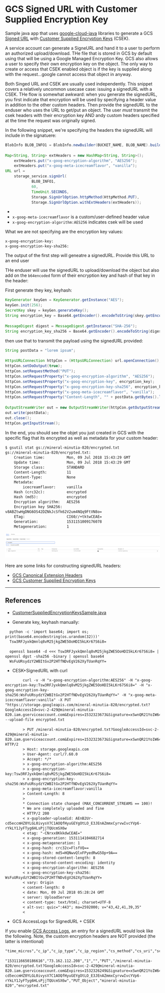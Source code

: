 # GCS Signed URL with Customer Supplied Encryption Key

Sample java app that uses [google-cloud-java](https://github.com/GoogleCloudPlatform/google-cloud-java) libraries to generate a GCS [Signed URL](https://cloud.google.com/storage/docs/access-control/signed-urls) with [Customer Supplied Encryption Keys](https://cloud.google.com/storage/docs/encryption/using-customer-supplied-keys) (CSEK).

A service account can generate a SigneURL and hand it to a user to perform an authorized upload/download.  THe file that is stored in GCS by default using that will be using a Google Managed Encryption Key.   GCS also allows a user to specify their own encryption key on the object.  The only way to create or access that CSEK enabled object is if the key is supplied along with the request...google cannot access that object in anyway.

Both Singed URL and CSEK are usually used independently.  This snippet covers a relatively uncommon usecase case:  issuing a signedURL with a CSEK.  THe flow is somewhat awkward:  when you generate the signedURL, you first indicate that encryption will be used by specifying a header value in addition to the other custom headers.  Then provide the signedURL to the enduser who uses the URL to get/put an object.  The user *must* transmit the csek headers with their encryption key AND andy custom headers specified at the time the request was originally signed.


In the following snippet, we're specifying the headers the signedURL will include in the signatuere:
```java
BlobInfo BLOB_INFO1 = BlobInfo.newBuilder(BUCKET_NAME, BLOB_NAME).build();

Map<String, String> extHeaders = new HashMap<String, String>();
	extHeaders.put("x-goog-encryption-algorithm", "AES256");
	extHeaders.put("x-goog-meta-icecreamflavor", "vanilla");
URL url =
	storage_service.signUrl(
			BLOB_INFO1,
			60,
			TimeUnit.SECONDS,
			Storage.SignUrlOption.httpMethod(HttpMethod.PUT),
			Storage.SignUrlOption.withExtHeaders(extHeaders));
```

-
- ```x-goog-meta-icecreamflavor```  is a custom/user-defined header value
- ```x-goog-encryption-algorithm:AES256```  indicates csek will be used

What we are not specifying are the encryption key values:

 ```
x-goog-encryption-key:
x-goog-encryption-key-sha256:
 ```

The output of the first step will geneatre a signedURL.  Provide this URL to an end user


THe enduser will use the signedURL to upload/download the object but also add on the ```b64encoded``` form of their encryption key and hash of that key in the header:


First generate they key, keyhash:
```java
KeyGenerator keyGen = KeyGenerator.getInstance("AES");
keyGen.init(256);
SecretKey skey = keyGen.generateKey();
String encryption_key = Base64.getEncoder().encodeToString(skey.getEncoded());

MessageDigest digest = MessageDigest.getInstance("SHA-256");
String encryption_key_sha256 = Base64.getEncoder().encodeToString(digest.digest(skey.getEncoded()));
```

then use that to transmit the payload using the signedURL provided:

```java
String postData = "lorem ipsum";

HttpsURLConnection httpCon = (HttpsURLConnection) url.openConnection();
httpCon.setDoOutput(true);
httpCon.setRequestMethod("PUT");
httpCon.setRequestProperty("x-goog-encryption-algorithm", "AES256");
httpCon.setRequestProperty("x-goog-encryption-key", encryption_key);
httpCon.setRequestProperty("x-goog-encryption-key-sha256", encryption_key_sha256);
httpCon.setRequestProperty("x-goog-meta-icecreamflavor", "vanilla");
httpCon.setRequestProperty("Content-Length", "" + postData.getBytes().length);

OutputStreamWriter out = new OutputStreamWriter(httpCon.getOutputStream());
out.write(postData);
out.close();
httpCon.getInputStream();
```


In the end, you should see the objet you just created in GCS with the specific flag that its encrypted as well as metadata for your custom header:


```
$ gsutil stat gs://mineral-minutia-820/encrypted.txt
gs://mineral-minutia-820/encrypted.txt:
    Creation time:          Mon, 09 Jul 2018 15:43:29 GMT
    Update time:            Mon, 09 Jul 2018 15:43:29 GMT
    Storage class:          STANDARD
    Content-Length:         11
    Content-Type:           None
    Metadata:               
        icecreamflavor:     vanilla
    Hash (crc32c):          encrypted
    Hash (md5):             encrypted
    Encryption algorithm:   AES256
    Encryption key SHA256:  v8ABZtwHgDNG6OS42DZNkJcSfk62V2um4NQq9FtVN8o=
    ETag:                   CI60//+tktwCEAE=
    Generation:             1531151009176078
    Metageneration:         1
```

![images/encrypted.png](images/encrypted.png)

Here are some links for constructing signedURL headers:

- [GCS Canonical Extension Headers](https://cloud.google.com/storage/docs/access-control/signed-urls#about-canonical-extension-headers)
- [GCS Customer Supplied Encryption Keys](https://cloud.google.com/storage/docs/encryption/using-customer-supplied-keys)

---

## References

- [CustomerSuppliedEncryptionKeysSample.java](https://github.com/GoogleCloudPlatform/java-docs-samples/blob/master/storage/json-api/src/main/java/CustomerSuppliedEncryptionKeysSamples.java#L40)

- Generate key, keyhash manually:

```
  python -c 'import base64; import os; print(base64.encodestring(os.urandom(32)))'
  Tsw3RFJyxkQmnlq8vM25jkgZWE5OoHDI5kLKr67S6i8=

  openssl base64 -d <<< Tsw3RFJyxkQmnlq8vM25jkgZWE5OoHDI5kLKr67S6i8= | openssl dgst -sha256 -binary | openssl base64
  WsFuURsydzY2WBItGv2P2HTfNDvEgV262XyTUanRqYY=
```

- CESK+SignedURL with curl

```
        curl -v -H "x-goog-encryption-algorithm:AES256" -H "x-goog-encryption-key:Tsw3RFJyxkQmnlq8vM25jkgZWE5OoHDI5kLKr67S6i8=" -H "x-goog-encryption-key-sha256:WsFuURsydzY2WBItGv2P2HTfNDvEgV262XyTUanRqYY=" -H "x-goog-meta-icecreamflavor:vanilla" -X PUT "https://storage.googleapis.com/mineral-minutia-820/encrypted.txt?GoogleAccessId=svc-2-429@mineral-minutia-820.iam.gserviceaccount.com&Expires=1532323673&Signature=xSwnQR21YoIW64ZZw998Q1UZbYGW8FWEpNqpT2UeIDRA4thQq3erpfn%2FvhIaVCzgUeXd0eTH7dz85GJ40FPlxh%2Fx9KXBE1rx2riPG8Cmel9CeW0P4TrUgZ21%2BozfSPCQ%2BwZNPVOrGg%2FAYvLO5IR9esDKsIiQquNrru1TnDJTsREcIEgjxLi4zEuejd%2FaWSIIMGb%2BKimAmWvzt8Bvtk4bsKQRWfvvBerttr2bpXt624VbRGHsuT2JOQqlzM%2F7JwnTJOb42Bb6UQ8GMxvt41Ow2jYA9gTnqgeR5OKuHaaIiNTZM2StnmSfdweJTtupZ19LycTafdpkbw%2BxWq9ablahblah"  --upload-file encrypted.txt

        > PUT /mineral-minutia-820/encrypted.txt?GoogleAccessId=svc-2-429@mineral-minutia-820.iam.gserviceaccount.com&Expires=1532323673&Signature=xSwnQR21YoIW64ZZw998Q1UZbYGW8FWEpNqpT2UeIDRA4thQq3erpfn%2FvhIaVCzgUeXd0eTH7dz85GJ40FPlxh%2Fx9KXBE1rx2riPG8Cmel9CeW0P4TrUgZ21%2BozfSPCQ%2BwZNPVOrGg%2FAYvLO5IR9esDKsIiQquNrru1TnDJTsREcIEgjxLi4zEuejd%2FaWSIIMGb%2BKimAmWvzt8Bvtk4bsKQRWfvvBerttr2bpXt624VbRGHsuT2JOQqlzM%2F7JwnTJOb42Bb6UQ8GMxvt41Ow2jYA9gTnqgeR5OKuHaaIiNTZM2StnmSfdweJTtupZ19LycTafdpkbw%2Bblahblah HTTP/2
        > Host: storage.googleapis.com
        > User-Agent: curl/7.60.0
        > Accept: */*
        > x-goog-encryption-algorithm:AES256
        > x-goog-encryption-key:Tsw3RFJyxkQmnlq8vM25jkgZWE5OoHDI5kLKr67S6i8=
        > x-goog-encryption-key-sha256:WsFuURsydzY2WBItGv2P2HTfNDvEgV262XyTUanRqYY=
        > x-goog-meta-icecreamflavor:vanilla
        > Content-Length: 8
        >
        * Connection state changed (MAX_CONCURRENT_STREAMS == 100)!
        * We are completely uploaded and fine
        < HTTP/2 200
        < x-guploader-uploadid: AEnB2Ur-cd5eccmHZ0YLGL0ivysV7C1AOQfHyuGEYgOtLO_E3JEnAZmmxCyrvwIvcYVp6-rYkLY1JyFTyg6HLsPjjTQUcmSX6w
        < etag: "-CNrxx8KkkdwCEAE="
        < x-goog-generation: 1531114104682714
        < x-goog-metageneration: 1
        < x-goog-hash: crc32c=FlsfVQ==
        < x-goog-hash: md5=HQNwvQlxFPyedRwG5Op+9A==
        < x-goog-stored-content-length: 8
        < x-goog-stored-content-encoding: identity
        < x-goog-encryption-algorithm: AES256
        < x-goog-encryption-key-sha256: WsFuURsydzY2WBItGv2P2HTfNDvEgV262XyTUanRqYY=
        < vary: Origin
        < content-length: 0
        < date: Mon, 09 Jul 2018 05:28:24 GMT
        < server: UploadServer
        < content-type: text/html; charset=UTF-8
        < alt-svc: quic=":443"; ma=2592000; v="43,42,41,39,35"
        <
```


- GCS AccessLogs for SignedURL + CSEK

If you enable [GCS Access Logs](https://cloud.google.com/storage/docs/access-logs), an entry for a signedURL would look like the following.  Note, the custom  encryption headers are NOT provided (the latter is intentional)
```
"time_micros","c_ip","c_ip_type","c_ip_region","cs_method","cs_uri","sc_status","cs_bytes","sc_bytes","time_taken_micros","cs_host","cs_referer","cs_user_agent","s_request_id","cs_operation","cs_bucket","cs_object"

"1531116650186616","73.162.112.208","1","","PUT","/mineral-minutia-820/encrypted.txt?GoogleAccessId=svc-2-429@mineral-minutia-820.iam.gserviceaccount.com&Expires=1532326249&Signature=xSwnQR21YoIW64ZZw998Q1UZbYGW8FWEpNqpT2UeIDRA4thQq3erpfn%2FvhIaVCzgUeXd0eTH7dz85GJ40FPlxh%2Fx9KXBE1rx2riPG8Cmel9CeW0P4TrUgZ21%2BozfSPCQ%2BwZNPVOrGg%2FAYvLO5IR9esDKsIiQquNrru1TnDJTsREcIEgjxLi4zEuejd%2FaWSIIMGb%2BKimAmWvzt8Bvtk4bsKQRWfvvBerttr2bpXt624VbRGHsuT2JOQqlzM%2F7JwnTJOb42Bb6UQ8GMxvt41Ow2jYA9gTnqgeR5OKuHaaIiNTZM2StnmSfdweJTtupZ19LycTafdpkbw%2Bblahblah","200","11","0","260000","storage.googleapis.com","","Java/1.8.0_171,gzip(gfe)","AEnB2Ur-cd5eccmHZ0YLGL0ivysV7C1AOQfHyuGEYgOtLO_E3JEnAZmmxCyrvwIvcYVp6-rYkLY1JyFTyg6HLsPjjTQUcmSX6w","PUT_Object","mineral-minutia-820","encrypted.txt"
```
